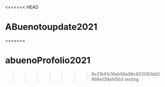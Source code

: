 <<<<<<< HEAD
# ABuenotoupdate2021
=======
# abuenoProfolio2021
>>>>>>> 8e21b91c16eb58e98c602093dd2998e139afd5b3
testing

